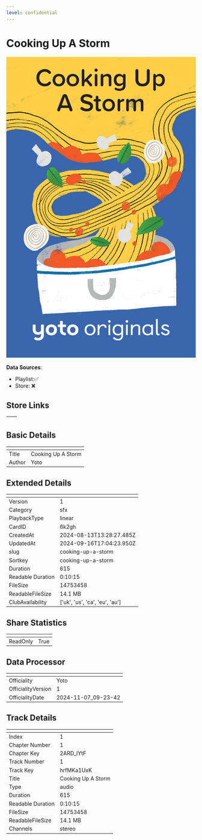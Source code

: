 ```yaml
---
level: confidential
---
```

# Cooking Up A Storm

![card_[6k2gh].png](../../img/cards/card_[6k2gh].png)

**Data Sources**: 

- Playlist:✅
- Store: ❌


## Store Links

| <!-- --> | <!-- --> |
| - | - |


## Basic Details

| <!-- --> | <!-- --> |
| - | - |
| Title | Cooking Up A Storm |
| Author | Yoto |


## Extended Details

| <!-- --> | <!-- --> |
| - | - |
| Version | 1 |
| Category | sfx |
| PlaybackType | linear |
| CardID | 6k2gh |
| CreatedAt | 2024-08-13T13:28:27.485Z |
| UpdatedAt | 2024-09-16T17:04:23.950Z |
| slug | cooking-up-a-storm |
| Sortkey | cooking-up-a-storm |
| Duration | 615 |
| Readable Duration | 0:10:15 |
| FileSize | 14753458 |
| ReadableFileSize | 14.1 MB |
| ClubAvailability | ['uk', 'us', 'ca', 'eu', 'au'] |


## Share Statistics

| <!-- --> | <!-- --> |
| - | - |
| ReadOnly | True |


## Data Processor

| <!-- --> | <!-- --> |
| - | - |
| Officiality | Yoto
| OfficialityVersion | 1
| OfficialityDate | 2024-11-07_09-23-42


## Track Details

| <!-- --> | <!-- --> |
| - | - |
| Index | 1 |
| Chapter Number | 1 |
| Chapter Key | 2ARD_lYtF |
| Track Number | 1 |
| Track Key | hrfMKa1UxK |
| Title | Cooking Up A Storm |
| Type | audio |
| Duration | 615 |
| Readable Duration | 0:10:15 |
| FileSize | 14753458 |
| ReadableFileSize | 14.1 MB |
| Channels | stereo |

